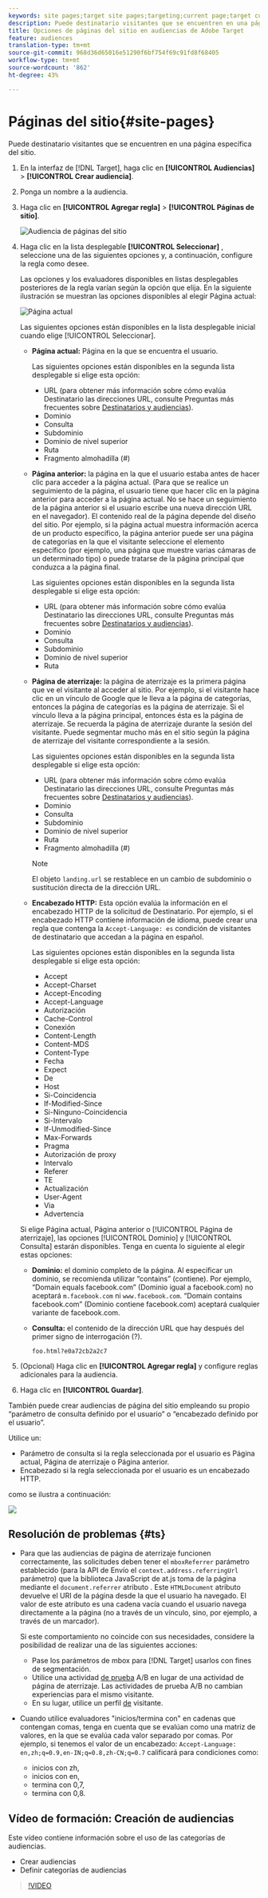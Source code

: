 ```yaml
---
keywords: site pages;target site pages;targeting;current page;target current page;previous page;target previous page;landing page;target landing page;http header
description: Puede destinatario visitantes que se encuentren en una página específica del sitio.
title: Opciones de páginas del sitio en audiencias de Adobe Target
feature: audiences
translation-type: tm+mt
source-git-commit: 968d36d65016e51290f6bf754f69c91fd8f68405
workflow-type: tm+mt
source-wordcount: '862'
ht-degree: 43%

---
```



# Páginas del sitio{#site-pages}

Puede destinatario visitantes que se encuentren en una página específica del sitio.

1. En la interfaz de [!DNL Target], haga clic en **[!UICONTROL Audiencias]** > **[!UICONTROL Crear audiencia]**.
1. Ponga un nombre a la audiencia.
1. Haga clic en **[!UICONTROL Agregar regla]** > **[!UICONTROL Páginas de sitio]**.

   ![Audiencia de páginas del sitio](assets/target_site_pages.png)

1. Haga clic en la lista desplegable **[!UICONTROL Seleccionar]** , seleccione una de las siguientes opciones y, a continuación, configure la regla como desee.

   Las opciones y los evaluadores disponibles en listas desplegables posteriores de la regla varían según la opción que elija. En la siguiente ilustración se muestran las opciones disponibles al elegir Página actual:

   ![Página actual](/help/c-target/c-audiences/c-target-rules/assets/current-page.png)

   Las siguientes opciones están disponibles en la lista desplegable inicial cuando elige [!UICONTROL Seleccionar].

   * **Página actual:** Página en la que se encuentra el usuario.

      Las siguientes opciones están disponibles en la segunda lista desplegable si elige esta opción:

      * URL (para obtener más información sobre cómo evalúa Destinatario las direcciones URL, consulte Preguntas más frecuentes sobre [Destinatarios y audiencias](/help/c-target/c-troubleshooting-targets-and-audiences/troubleshooting-targets-and-audiences.md)).
      * Dominio
      * Consulta
      * Subdominio
      * Dominio de nivel superior
      * Ruta
      * Fragmento almohadilla (#)
   * **Página anterior:** la página en la que el usuario estaba antes de hacer clic para acceder a la página actual. (Para que se realice un seguimiento de la página, el usuario tiene que hacer clic en la página anterior para acceder a la página actual. No se hace un seguimiento de la página anterior si el usuario escribe una nueva dirección URL en el navegador). El contenido real de la página depende del diseño del sitio. Por ejemplo, si la página actual muestra información acerca de un producto específico, la página anterior puede ser una página de categorías en la que el visitante seleccione el elemento específico (por ejemplo, una página que muestre varias cámaras de un determinado tipo) o puede tratarse de la página principal que conduzca a la página final.

      Las siguientes opciones están disponibles en la segunda lista desplegable si elige esta opción:

      * URL (para obtener más información sobre cómo evalúa Destinatario las direcciones URL, consulte Preguntas más frecuentes sobre [Destinatarios y audiencias](/help/c-target/c-troubleshooting-targets-and-audiences/troubleshooting-targets-and-audiences.md)).
      * Dominio
      * Consulta
      * Subdominio
      * Dominio de nivel superior
      * Ruta
   * **Página de aterrizaje:** la página de aterrizaje es la primera página que ve el visitante al acceder al sitio. Por ejemplo, si el visitante hace clic en un vínculo de Google que le lleva a la página de categorías, entonces la página de categorías es la página de aterrizaje. Si el vínculo lleva a la página principal, entonces ésta es la página de aterrizaje. Se recuerda la página de aterrizaje durante la sesión del visitante. Puede segmentar mucho más en el sitio según la página de aterrizaje del visitante correspondiente a la sesión.

      Las siguientes opciones están disponibles en la segunda lista desplegable si elige esta opción:

      * URL (para obtener más información sobre cómo evalúa Destinatario las direcciones URL, consulte Preguntas más frecuentes sobre [Destinatarios y audiencias](/help/c-target/c-troubleshooting-targets-and-audiences/troubleshooting-targets-and-audiences.md)).
      * Dominio
      * Consulta
      * Subdominio
      * Dominio de nivel superior
      * Ruta
      * Fragmento almohadilla (#)

      >[!NOTE]
      >
      >El objeto `landing.url` se restablece en un cambio de subdominio o sustitución directa de la dirección URL.

   * **Encabezado HTTP:** Esta opción evalúa la información en el encabezado HTTP de la solicitud de Destinatario. Por ejemplo, si el encabezado HTTP contiene información de idioma, puede crear una regla que contenga la `Accept-Language: es` condición de visitantes de destinatario que accedan a la página en español.

      Las siguientes opciones están disponibles en la segunda lista desplegable si elige esta opción:

      * Accept
      * Accept-Charset
      * Accept-Encoding
      * Accept-Language
      * Autorización
      * Cache-Control
      * Conexión
      * Content-Length
      * Content-MDS
      * Content-Type
      * Fecha
      * Expect
      * De
      * Host
      * Si-Coincidencia
      * If-Modified-Since
      * Si-Ninguno-Coincidencia
      * Si-Intervalo
      * If-Unmodified-Since
      * Max-Forwards
      * Pragma
      * Autorización de proxy
      * Intervalo
      * Referer
      * TE
      * Actualización
      * User-Agent
      * Via
      * Advertencia

   Si elige Página actual, Página anterior o [!UICONTROL Página de aterrizaje], las opciones [!UICONTROL Dominio] y [!UICONTROL Consulta] estarán disponibles. Tenga en cuenta lo siguiente al elegir estas opciones:

   * **Dominio:** el dominio completo de la página. Al especificar un dominio, se recomienda utilizar “contains” (contiene). Por ejemplo, “Domain equals facebook.com” (Dominio igual a facebook.com) no aceptará `m.facebook.com` ni `www.facebook.com`. “Domain contains facebook.com” (Dominio contiene facebook.com) aceptará cualquier variante de facebook.com.
   * **Consulta:** el contenido de la dirección URL que hay después del primer signo de interrogación (?).

      `foo.html?e0a72cb2a2c7`





1. (Opcional) Haga clic en **[!UICONTROL Agregar regla]** y configure reglas adicionales para la audiencia.
1. Haga clic en **[!UICONTROL Guardar]**.

También puede crear audiencias de página del sitio empleando su propio “parámetro de consulta definido por el usuario” o “encabezado definido por el usuario”.

Utilice un:

* Parámetro de consulta si la regla seleccionada por el usuario es Página actual, Página de aterrizaje o Página anterior.
* Encabezado si la regla seleccionada por el usuario es un encabezado HTTP.

como se ilustra a continuación:

![](assets/site_pages.png)

## Resolución de problemas {#ts}

* Para que las audiencias de página de aterrizaje funcionen correctamente, las solicitudes deben tener el `mboxReferrer` parámetro establecido (para la API de Envío el `context.address.referringUrl` parámetro) que la biblioteca JavaScript de at.js toma de la página mediante el `document.referrer` atributo . Este `HTMLDocument` atributo devuelve el URI de la página desde la que el usuario ha navegado. El valor de este atributo es una cadena vacía cuando el usuario navega directamente a la página (no a través de un vínculo, sino, por ejemplo, a través de un marcador).

   Si este comportamiento no coincide con sus necesidades, considere la posibilidad de realizar una de las siguientes acciones:

   * Pase los parámetros [](/help/c-implementing-target/c-implementing-target-for-client-side-web/t-mbox-download/c-understanding-global-mbox/pass-parameters-to-global-mbox.md) de mbox para [!DNL Target] usarlos con fines de segmentación.
   * Utilice una actividad [de prueba](/help/c-activities/t-test-ab/test-ab.md) A/B en lugar de una actividad de página de aterrizaje. Las actividades de prueba A/B no cambian experiencias para el mismo visitante.
   * En su lugar, utilice un perfil [de](/help/c-target/c-audiences/c-target-rules/visitor-profile.md) visitante.

* Cuando utilice evaluadores &quot;inicios/termina con&quot; en cadenas que contengan comas, tenga en cuenta que se evalúan como una matriz de valores, en la que se evalúa cada valor separado por comas. Por ejemplo, si tenemos el valor de un encabezado: `Accept-Language: en,zh;q=0.9,en-IN;q=0.8,zh-CN;q=0.7` calificará para condiciones como:
   * inicios con zh,
   * inicios con en,
   * termina con 0,7,
   * termina con 0,8.

## Vídeo de formación: Creación de audiencias

Este vídeo contiene información sobre el uso de las categorías de audiencias.

* Crear audiencias
* Definir categorías de audiencias

>[!VIDEO](https://video.tv.adobe.com/v/17392)
